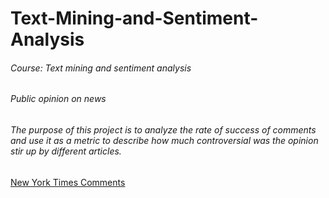 # Text-Mining-and-Sentiment-Analysis
###### Course: Text mining and sentiment analysis
###### Public opinion on news
###### The purpose of this project is to analyze the rate of success of comments and use it as a metric to describe how much controversial was the opinion stir up by different articles. 
[New York Times Comments](https://www.kaggle.com/aashita/nyt-comments)
